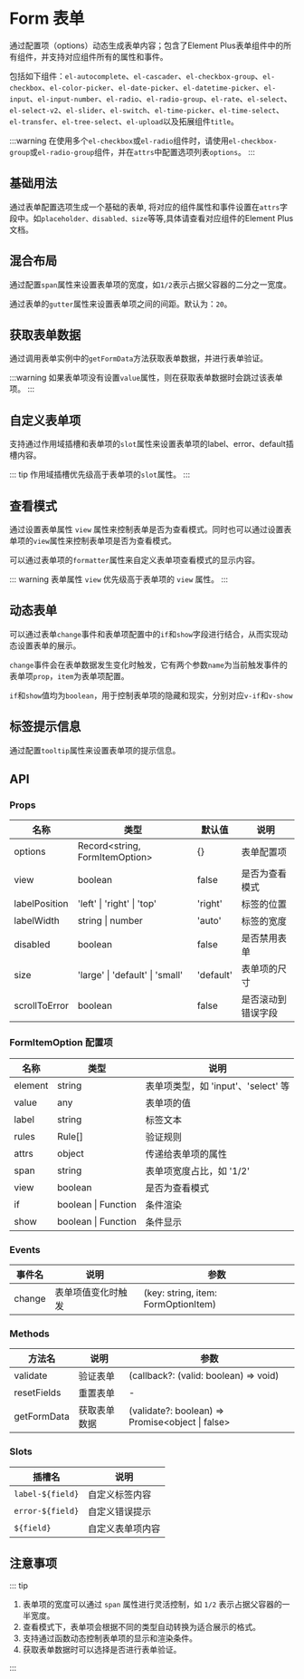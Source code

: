 # Form 表单

通过配置项（options）动态生成表单内容；包含了Element Plus表单组件中的所有组件，并支持对应组件所有的属性和事件。

包括如下组件：`el-autocomplete`、`el-cascader`、`el-checkbox-group`、`el-checkbox`、`el-color-picker`、`el-date-picker`、`el-datetime-picker`、`el-input`、`el-input-number`、`el-radio`、`el-radio-group`、`el-rate`、`el-select`、`el-select-v2`、`el-slider`、`el-switch`、`el-time-picker`、`el-time-select`、`el-transfer`、`el-tree-select`、`el-upload`以及拓展组件`title`。

:::warning
在使用多个`el-checkbox`或`el-radio`组件时，请使用`el-checkbox-group`或`el-radio-group`组件，并在`attrs`中配置选项列表`options`。
:::

## 基础用法

通过表单配置选项生成一个基础的表单, 将对应的组件属性和事件设置在`attrs`字段中。如`placeholder、disabled、size`等等,具体请查看对应组件的Element Plus文档。

<preview path="../demo/form/basic.vue"></preview>

## 混合布局

通过配置`span`属性来设置表单项的宽度，如`1/2`表示占据父容器的二分之一宽度。

通过表单的`gutter`属性来设置表单项之间的间距。默认为：`20`。

<preview path="../demo/form/span.vue"></preview>

## 获取表单数据

通过调用表单实例中的`getFormData`方法获取表单数据，并进行表单验证。

:::warning
如果表单项没有设置`value`属性，则在获取表单数据时会跳过该表单项。
:::

<preview path="../demo/form/form-data.vue"></preview>

## 自定义表单项

支持通过作用域插槽和表单项的`slot`属性来设置表单项的label、error、default插槽内容。

::: tip
作用域插槽优先级高于表单项的`slot`属性。
:::

<preview path="../demo/form/slot.vue"></preview>

## 查看模式

通过设置表单属性 `view` 属性来控制表单是否为查看模式。同时也可以通过设置表单项的`view`属性来控制表单项是否为查看模式。

可以通过表单项的`formatter`属性来自定义表单项查看模式的显示内容。

::: warning
表单属性 `view` 优先级高于表单项的 `view` 属性。
:::

<preview path="../demo/form/view.vue"></preview>

## 动态表单

可以通过表单`change`事件和表单项配置中的`if`和`show`字段进行结合，从而实现动态设置表单的展示。

`change`事件会在表单数据发生变化时触发，它有两个参数`name`为当前触发事件的表单项`prop`，`item`为表单项配置。

`if`和`show`值均为`boolean`，用于控制表单项的隐藏和现实，分别对应`v-if`和`v-show`

<preview path="../demo/form/dynamic.vue"></preview>

## 标签提示信息

通过配置`tooltip`属性来设置表单项的提示信息。

<preview path="../demo/form/tooltip.vue"></preview>

## API

### Props

| 名称          | 类型                            | 默认值    | 说明               |
| ------------- | ------------------------------- | --------- | ------------------ |
| options       | Record<string, FormItemOption>  | {}        | 表单配置项         |
| view          | boolean                         | false     | 是否为查看模式     |
| labelPosition | 'left' \| 'right' \| 'top'      | 'right'   | 标签的位置         |
| labelWidth    | string \| number                | 'auto'    | 标签的宽度         |
| disabled      | boolean                         | false     | 是否禁用表单       |
| size          | 'large' \| 'default' \| 'small' | 'default' | 表单项的尺寸       |
| scrollToError | boolean                         | false     | 是否滚动到错误字段 |

### FormItemOption 配置项

| 名称    | 类型                | 说明                                |
| ------- | ------------------- | ----------------------------------- |
| element | string              | 表单项类型，如 'input'、'select' 等 |
| value   | any                 | 表单项的值                          |
| label   | string              | 标签文本                            |
| rules   | Rule[]              | 验证规则                            |
| attrs   | object              | 传递给表单项的属性                  |
| span    | string              | 表单项宽度占比，如 '1/2'            |
| view    | boolean             | 是否为查看模式                      |
| if      | boolean \| Function | 条件渲染                            |
| show    | boolean \| Function | 条件显示                            |

### Events

| 事件名 | 说明               | 参数                                |
| ------ | ------------------ | ----------------------------------- |
| change | 表单项值变化时触发 | (key: string, item: FormOptionItem) |

### Methods

| 方法名      | 说明         | 参数                                             |
| ----------- | ------------ | ------------------------------------------------ |
| validate    | 验证表单     | (callback?: (valid: boolean) => void)            |
| resetFields | 重置表单     | -                                                |
| getFormData | 获取表单数据 | (validate?: boolean) => Promise<object \| false> |

### Slots

| 插槽名           | 说明             |
| ---------------- | ---------------- |
| `label-${field}` | 自定义标签内容   |
| `error-${field}` | 自定义错误提示   |
| `${field}`       | 自定义表单项内容 |

## 注意事项

::: tip

1. 表单项的宽度可以通过 `span` 属性进行灵活控制，如 `1/2` 表示占据父容器的一半宽度。
2. 查看模式下，表单项会根据不同的类型自动转换为适合展示的格式。
3. 支持通过函数动态控制表单项的显示和渲染条件。
4. 获取表单数据时可以选择是否进行表单验证。

:::
